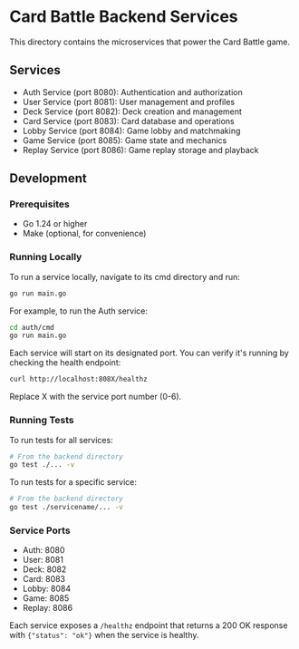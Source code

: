 # Card Battle Backend Services

This directory contains the microservices that power the Card Battle game.

## Services

- Auth Service (port 8080): Authentication and authorization
- User Service (port 8081): User management and profiles
- Deck Service (port 8082): Deck creation and management
- Card Service (port 8083): Card database and operations
- Lobby Service (port 8084): Game lobby and matchmaking
- Game Service (port 8085): Game state and mechanics
- Replay Service (port 8086): Game replay storage and playback

## Development

### Prerequisites

- Go 1.24 or higher
- Make (optional, for convenience)

### Running Locally

To run a service locally, navigate to its cmd directory and run:

```bash
go run main.go
```

For example, to run the Auth service:

```bash
cd auth/cmd
go run main.go
```

Each service will start on its designated port. You can verify it's running by checking the health endpoint:

```bash
curl http://localhost:808X/healthz
```

Replace X with the service port number (0-6).

### Running Tests

To run tests for all services:

```bash
# From the backend directory
go test ./... -v
```

To run tests for a specific service:

```bash
# From the backend directory
go test ./servicename/... -v
```

### Service Ports

- Auth: 8080
- User: 8081
- Deck: 8082
- Card: 8083
- Lobby: 8084
- Game: 8085
- Replay: 8086

Each service exposes a `/healthz` endpoint that returns a 200 OK response with `{"status": "ok"}` when the service is healthy. 